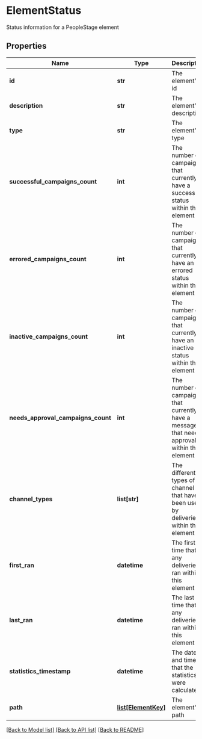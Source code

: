 # ElementStatus

Status information for a PeopleStage element

## Properties
Name | Type | Description | Notes
------------ | ------------- | ------------- | -------------
**id** | **str** | The element&#39;s id | 
**description** | **str** | The element&#39;s description | 
**type** | **str** | The element&#39;s type | 
**successful_campaigns_count** | **int** | The number of campaigns that currently have a success status within this element | [optional] 
**errored_campaigns_count** | **int** | The number of campaigns that currently have an errored status within this element | [optional] 
**inactive_campaigns_count** | **int** | The number of campaigns that currently have an inactive status within this element | [optional] 
**needs_approval_campaigns_count** | **int** | The number of campaigns that currently have a message that needs approval within this element | [optional] 
**channel_types** | **list[str]** | The different types of channel that have been used by deliveries within this element | [optional] 
**first_ran** | **datetime** | The first time that any deliveries ran within this element | [optional] 
**last_ran** | **datetime** | The last time that any deliveries ran within this element | [optional] 
**statistics_timestamp** | **datetime** | The date and time that the statistics were calculated | [optional] 
**path** | [**list[ElementKey]**](ElementKey.md) | The element&#39;s path | [optional] 

[[Back to Model list]](../README.md#documentation-for-models) [[Back to API list]](../README.md#documentation-for-api-endpoints) [[Back to README]](../README.md)


